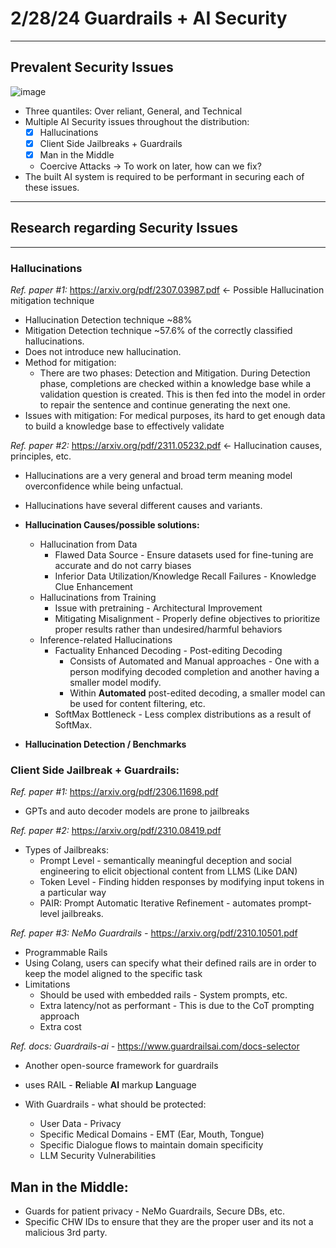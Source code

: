 # 2/28/24 Guardrails + AI Security

---

## Prevalent Security Issues
![image](https://github.com/uheal/research/assets/50297836/855e513a-7767-47fb-a1c4-63250b0b24ea)

- Three quantiles: Over reliant, General, and Technical
- Multiple AI Security issues throughout the distribution:
    - [x]  Hallucinations
    - [x]  Client Side Jailbreaks + Guardrails
    - [x]  Man in the Middle
    - Coercive Attacks → To work on later, how can we fix?
- The built AI system is required to be performant in securing each of these issues.

---

## Research regarding Security Issues

---

### Hallucinations

*Ref. paper #1:* https://arxiv.org/pdf/2307.03987.pdf ← Possible Hallucination mitigation technique

- Hallucination Detection technique ~88%
- Mitigation Detection technique ~57.6% of the correctly classified hallucinations.
- Does not introduce new hallucination.
- Method for mitigation:
    - There are two phases: Detection and Mitigation. During Detection phase, completions are checked within a knowledge base while a validation question is created. This is then fed into the model in order to repair the sentence and continue generating the next one.
- Issues with mitigation: For medical purposes, its hard to get enough data to build a knowledge base to effectively validate

*Ref. paper #2:* https://arxiv.org/pdf/2311.05232.pdf ← Hallucination causes, principles, etc.


- Hallucinations are a very general and broad term meaning model overconfidence while being unfactual.
- Hallucinations have several different causes and variants.
- **Hallucination Causes/possible solutions:**
    - Hallucination from Data
        - Flawed Data Source - Ensure datasets used for fine-tuning are accurate and do not carry biases
        - Inferior Data Utilization/Knowledge Recall Failures - Knowledge Clue Enhancement
    - Hallucinations from Training
        - Issue with pretraining - Architectural Improvement
        - Mitigating Misalignment - Properly define objectives to prioritize proper results rather than undesired/harmful behaviors
    - Inference-related Hallucinations
        - Factuality Enhanced Decoding - Post-editing Decoding
            - Consists of Automated and Manual approaches - One with a person modifying decoded completion and another having a smaller model modify.
            - Within **Automated** post-edited decoding, a smaller model can be used for content filtering, etc.
        - SoftMax Bottleneck - Less complex distributions as a result of SoftMax.

- **Hallucination Detection / Benchmarks**
    

    

### Client Side Jailbreak + Guardrails:

*Ref. paper #1:* https://arxiv.org/pdf/2306.11698.pdf

- GPTs and auto decoder models are prone to jailbreaks

*Ref. paper #2:* https://arxiv.org/pdf/2310.08419.pdf

- Types of Jailbreaks:
    - Prompt Level - semantically meaningful deception and social engineering to elicit objectional content from LLMS (Like DAN)
    - Token Level - Finding hidden responses by modifying input tokens in a particular way
    - PAIR: Prompt Automatic Iterative Refinement - automates prompt-level jailbreaks.
        

        
    

*Ref. paper #3:  NeMo Guardrails -* https://arxiv.org/pdf/2310.10501.pdf

- Programmable Rails
- Using Colang, users can specify what their defined rails are in order to keep  the model aligned to the specific task
- Limitations
    - Should be used with embedded rails - System prompts, etc.
    - Extra latency/not as performant - This is due to the CoT prompting approach
    - Extra cost
    

*Ref. docs: Guardrails-ai -* https://www.guardrailsai.com/docs-selector

- Another open-source framework for guardrails
- uses RAIL - **R**eliable **AI** markup **L**anguage

- With Guardrails -  what should be protected:
    - User Data - Privacy
    - Specific Medical Domains - EMT (Ear, Mouth, Tongue)
    - Specific Dialogue flows to maintain domain specificity
    - LLM Security Vulnerabilities
    

## Man in the Middle:

- Guards for patient privacy - NeMo Guardrails, Secure DBs, etc.
- Specific  CHW IDs to ensure that they are the proper user and its not a malicious 3rd party.
